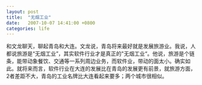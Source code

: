 ```yaml
---
layout: post
title:  "无烟工业"
date:   2007-10-07 14:41:00 +0800
categories: life
---
```


和文龙聊天，聊起青岛和大连。文龙说，青岛将来最好就是发展旅游业。我说，人都说旅游是“无烟工业”，其实软件行业才是真正的"无烟工业“。他说，旅游是个链条，能带动象餐饮、交通等一系列周边业务，而软件业，带动的面太小。确实如此。就将来而言，软件行业在大连的发展比在青岛的发展更有前景，就旅游方面，2者差距不大，青岛的工业名牌比大连看起来要多；两个城市很相似。

